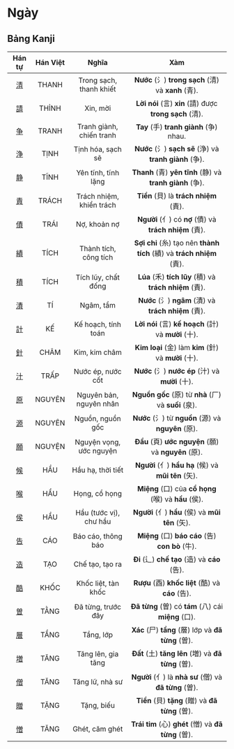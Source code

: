 <link href="styles.css" rel="stylesheet">

# Ngày

## Bảng Kanji

| Hán tự | Hán Việt | Nghĩa | Xàm |
| :---: | :---: | :---: | :---: |
| [<span class="stroke-order">清</span>](https://mazii.net/vi-VN/search/kanji/javi/%E6%B8%85) | THANH | Trong sạch, thanh khiết | **Nước** (氵) **trong sạch** (清) và **xanh** (青). |
| [<span class="stroke-order">請</span>](https://mazii.net/vi-VN/search/kanji/javi/%E8%AB%8B) | THỈNH | Xin, mời | **Lời nói** (言) **xin** (請) được **trong sạch** (清). |
| [<span class="stroke-order">争</span>](https://mazii.net/vi-VN/search/kanji/javi/%E4%BA%89) | TRANH | Tranh giành, chiến tranh | **Tay** (手) **tranh giành** (争) nhau. |
| [<span class="stroke-order">浄</span>](https://mazii.net/vi-VN/search/kanji/javi/%E6%B5%84) | TỊNH | Tịnh hóa, sạch sẽ | **Nước** (氵) **sạch sẽ** (浄) và **tranh giành** (争). |
| [<span class="stroke-order">静</span>](https://mazii.net/vi-VN/search/kanji/javi/%E9%9D%99) | TĨNH | Yên tĩnh, tĩnh lặng | **Thanh** (青) **yên tĩnh** (静) và **tranh giành** (争). |
| [<span class="stroke-order">責</span>](https://mazii.net/vi-VN/search/kanji/javi/%E8%B2%AC) | TRÁCH | Trách nhiệm, khiển trách | **Tiền** (貝) là **trách nhiệm** (責). |
| [<span class="stroke-order">債</span>](https://mazii.net/vi-VN/search/kanji/javi/%E5%82%B5) | TRÁI | Nợ, khoản nợ | **Người** (亻) có **nợ** (債) và **trách nhiệm** (責). |
| [<span class="stroke-order">績</span>](https://mazii.net/vi-VN/search/kanji/javi/%E7%B8%BE) | TÍCH | Thành tích, công tích | **Sợi chỉ** (糸) tạo nên **thành tích** (績) và **trách nhiệm** (責). |
| [<span class="stroke-order">積</span>](https://mazii.net/vi-VN/search/kanji/javi/%E7%A9%8D) | TÍCH | Tích lũy, chất đống | **Lúa** (禾) **tích lũy** (積) và **trách nhiệm** (責). |
| [<span class="stroke-order">漬</span>](https://mazii.net/vi-VN/search/kanji/javi/%E6%BC%AC) | TÍ | Ngâm, tẩm | **Nước** (氵) **ngâm** (漬) và **trách nhiệm** (責). |
| [<span class="stroke-order">計</span>](https://mazii.net/vi-VN/search/kanji/javi/%E8%A8%88) | KẾ | Kế hoạch, tính toán | **Lời nói** (言) **kế hoạch** (計) và **mười** (十). |
| [<span class="stroke-order">針</span>](https://mazii.net/vi-VN/search/kanji/javi/%E9%87%9D) | CHÂM | Kim, kim châm | **Kim loại** (金) làm **kim** (針) và **mười** (十). |
| [<span class="stroke-order">汁</span>](https://mazii.net/vi-VN/search/kanji/javi/%E6%B1%81) | TRẤP | Nước ép, nước cốt | **Nước** (氵) **nước ép** (汁) và **mười** (十). |
| [<span class="stroke-order">原</span>](https://mazii.net/vi-VN/search/kanji/javi/%E5%8E%9F) | NGUYÊN | Nguyên bản, nguyên nhân | **Nguồn gốc** (原) từ **nhà** (厂) và **suối** (泉). |
| [<span class="stroke-order">源</span>](https://mazii.net/vi-VN/search/kanji/javi/%E6%BA%90) | NGUYÊN | Nguồn, nguồn gốc | **Nước** (氵) từ **nguồn** (源) và **nguyên** (原). |
| [<span class="stroke-order">願</span>](https://mazii.net/vi-VN/search/kanji/javi/%E9%A1%98) | NGUYỆN | Nguyện vọng, ước nguyện | **Đầu** (頁) **ước nguyện** (願) và **nguyên** (原). |
| [<span class="stroke-order">候</span>](https://mazii.net/vi-VN/search/kanji/javi/%E5%80%99) | HẦU | Hầu hạ, thời tiết | **Người** (亻) **hầu hạ** (候) và **mũi tên** (矢). |
| [<span class="stroke-order">喉</span>](https://mazii.net/vi-VN/search/kanji/javi/%E5%96%89) | HẦU | Họng, cổ họng | **Miệng** (口) của **cổ họng** (喉) và **hầu** (侯). |
| [<span class="stroke-order">侯</span>](https://mazii.net/vi-VN/search/kanji/javi/%E4%BE%AF) | HẦU | Hầu (tước vị), chư hầu | **Người** (亻) **hầu** (侯) và **mũi tên** (矢). |
| [<span class="stroke-order">告</span>](https://mazii.net/vi-VN/search/kanji/javi/%E5%91%8A) | CÁO | Báo cáo, thông báo | **Miệng** (口) **báo cáo** (告) **con bò** (牛). |
| [<span class="stroke-order">造</span>](https://mazii.net/vi-VN/search/kanji/javi/%E9%80%A0) | TẠO | Chế tạo, tạo ra | **Đi** (辶) **chế tạo** (造) và **cáo** (告). |
| [<span class="stroke-order">酷</span>](https://mazii.net/vi-VN/search/kanji/javi/%E9%85%B7) | KHỐC | Khốc liệt, tàn khốc | **Rượu** (酉) **khốc liệt** (酷) và **cáo** (告). |
| [<span class="stroke-order">曽</span>](https://mazii.net/vi-VN/search/kanji/javi/%E6%9B%BD) | TẰNG | Đã từng, trước đây | **Đã từng** (曽) có **tám** (八) cái **miệng** (口). |
| [<span class="stroke-order">層</span>](https://mazii.net/vi-VN/search/kanji/javi/%E5%B1%A4) | TẦNG | Tầng, lớp | **Xác** (尸) **tầng** (層) lớp và **đã từng** (曽). |
| [<span class="stroke-order">増</span>](https://mazii.net/vi-VN/search/kanji/javi/%E5%A2%97) | TĂNG | Tăng lên, gia tăng | **Đất** (土) **tăng lên** (増) và **đã từng** (曽). |
| [<span class="stroke-order">僧</span>](https://mazii.net/vi-VN/search/kanji/javi/%E5%83%A7) | TĂNG | Tăng lữ, nhà sư | **Người** (亻) là **nhà sư** (僧) và **đã từng** (曽). |
| [<span class="stroke-order">贈</span>](https://mazii.net/vi-VN/search/kanji/javi/%E8%B4%88) | TẶNG | Tặng, biếu | **Tiền** (貝) **tặng** (贈) và **đã từng** (曽). |
| [<span class="stroke-order">憎</span>](https://mazii.net/vi-VN/search/kanji/javi/%E6%86%8E) | TĂNG | Ghét, căm ghét | **Trái tim** (心) **ghét** (憎) và **đã từng** (曽). |

